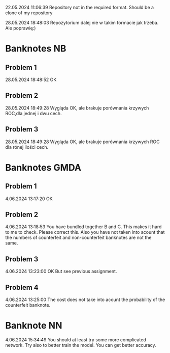 22.05.2024 11:06:39
Repository not in the required format. Should be a clone of my repository

28.05.2024 18:48:03 
Repozytorium dalej nie w takim formacie jak trzeba. Ale poprawię:) 

# Banknotes NB

## Problem 1

28.05.2024 18:48:52 OK

## Problem 2

28.05.2024 18:49:28
Wygląda OK, ale brakuje porównania krzywych ROC,dla jednej i dwu cech. 

## Problem 3

28.05.2024 18:49:28
Wygląda OK, ale brakuje porównania krzywych ROC dla rónej ilości cech. 

# Banknotes GMDA 

## Problem 1

4.06.2024 13:17:20 OK

## Problem 2

4.06.2024 13:18:53
You have bundled together B and C. This makes it hard to me to check. Please correct this. Also you have not taken into acount that the numbers of counterfeit and non-counterfeit banknotes are not the same.  

## Problem 3

4.06.2024 13:23:00 OK
But see previous assignment. 

## Problem 4

4.06.2024 13:25:00
The cost does not take into acount the probability of the counterfeit banknote. 

# Banknote NN

4.06.2024 15:34:49
You should at least try some more complicated network.
Try also to better train the model. You can get better accuracy.

